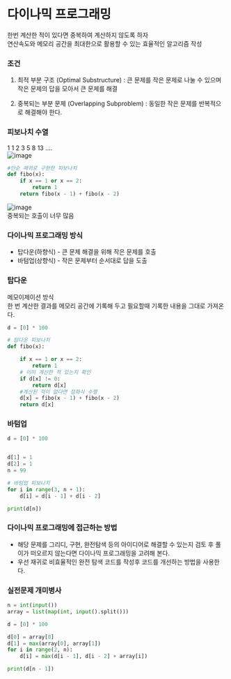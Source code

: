 # 다이나믹 프로그래밍
한번 계산한 적이 있다면 중복하여 계산하지 않도록 하자  
연산속도와 메모리 공간을 최대한으로 활용할 수 있는 효율적인 알고리즘 작성

### 조건
1) 최적 부분 구조 (Optimal Substructure)
: 큰 문제를 작은 문제로 나눌 수 있으며 작은 문제의 답을 모아서 큰 문제를 해결

2) 중복되는 부분 문제 (Overlapping Subproblem)
: 동일한 작은 문제를 반복적으로 해결해야 한다.

### 피보나치 수열  
1 1 2 3 5 8 13 ....  
![image](https://user-images.githubusercontent.com/54586491/162430072-49b4f0f5-ce3f-481e-bb55-bd40456cc96a.png)

```python
#단순 재귀로 구현한 피보나치
def fibo(x):
    if x == 1 or x == 2:
        return 1
    return fibo(x - 1) + fibo(x - 2)
```
![image](https://user-images.githubusercontent.com/54586491/162430355-5931ff45-0749-4437-b456-ee369608e561.png)  
중복되는 호출이 너무 많음

### 다이나믹 프로그래밍 방식
+ 탑다운(하향식) - 큰 문제 해결을 위해 작은 문제를 호출
+ 바텀업(상향식) - 작은 문제부터 순서대로 답을 도출

### 탑다운
메모이제이션 방식  
한 번 계산한 결과를 메모리 공간에 기록해 두고 필요할때 기록한 내용을 그대로 가져온다.

```python
d = [0] * 100

# 탑다운 피보나치
def fibo(x):

    if x == 1 or x == 2:
        return 1
    # 이미 계산한 적 있는지 확인
    if d[x] != 0:
        return d[x]
    #계산된 적이 없다면 점화식 수행
    d[x] = fibo(x - 1) + fibo(x - 2)
    return d[x]
```

### 바텀업
```python
d = [0] * 100


d[1] = 1
d[2] = 1
n = 99

# 바텀업 피보나치
for i in range(3, n + 1):
    d[i] = d[i - 1] + d[i - 2]

print(d[n])
```

### 다이나믹 프로그래밍에 접근하는 방법

+ 해당 문제를 그리디, 구현, 완전탐색 등의 아이디어로 해결할 수 있는지 검토 후 풀이가 떠오르지 않는다면 다이나믹 프로그래밍을 고려해 본다.
+ 우선 재귀로 비효율적인 완전 탐색 코드를 작성후 코드를 개선하는 방법을 사용한다.

### 실전문제 개미병사

```python
n = int(input())
array = list(map(int, input().split()))

d = [0] * 100

d[0] = array[0]
d[1] = max(array[0], array[1]) 
for i in range(2, n):
    d[i] = max(d[i - 1], d[i - 2] + array[i])

print(d[n - 1])
```
